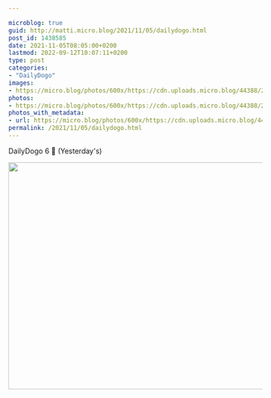 ```yaml
---

microblog: true
guid: http://matti.micro.blog/2021/11/05/dailydogo.html
post_id: 1438585
date: 2021-11-05T08:05:00+0200
lastmod: 2022-09-12T10:07:11+0200
type: post
categories:
- "DailyDogo"
images:
- https://micro.blog/photos/600x/https://cdn.uploads.micro.blog/44388/2021/cfaf8461cd.jpg
photos:
- https://micro.blog/photos/600x/https://cdn.uploads.micro.blog/44388/2021/cfaf8461cd.jpg
photos_with_metadata:
- url: https://micro.blog/photos/600x/https://cdn.uploads.micro.blog/44388/2021/cfaf8461cd.jpg
permalink: /2021/11/05/dailydogo.html
---
```

DailyDogo 6 🐶 (Yesterday's)

<img src="https://micro.blog/photos/600x/https://blog.martin-haehnel.de/uploads/2021/cfaf8461cd.jpg" width="600" height="450" alt="" />
